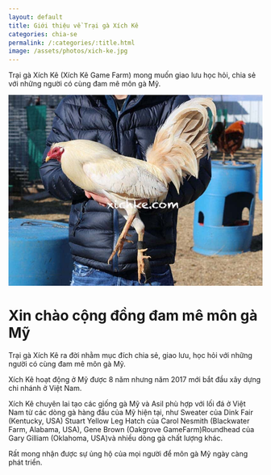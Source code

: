 ```yaml
---
layout: default
title: Giới thiệu về Trại gà Xích Kê
categories: chia-se
permalink: /:categories/:title.html
image: /assets/photos/xich-ke.jpg
---
```

Trại gà Xích Kê (Xích Kê Game Farm) mong muốn giao lưu học hỏi, chia sẻ với những người có cùng đam mê môn gà Mỹ.

![Trại gà Mỹ Xích Kê](/assets/photos/xich-ke.jpg "Trại Gà Mỹ Xích Kê")
# Xin chào cộng đồng đam mê môn gà Mỹ

Trại gà Xích Kê ra đời nhằm mục đích chia sẻ, giao lưu, học hỏi với những người có cùng đam mê môn gà Mỹ.

Xích Kê hoạt động ở Mỹ được 8 năm nhưng năm 2017 mới bắt đầu xây dựng chi nhánh ở Việt Nam.

Xích Kê chuyên lai tạo các giống gà Mỹ và Asil phù hợp với lối đá ở Việt Nam từ các dòng gà hàng đầu của Mỹ hiện tại, như Sweater của Dink Fair (Kentucky, USA) Stuart Yellow Leg Hatch của Carol Nesmith (Blackwater Farm, Alabama, USA), Gene Brown (Oakgrove GameFarm)Roundhead của Gary Gilliam (Oklahoma, USA)và nhiều dòng gà chất lượng khác.

Rất mong nhận được sự ủng hộ của mọi người để môn gà Mỹ ngày càng phát triển.